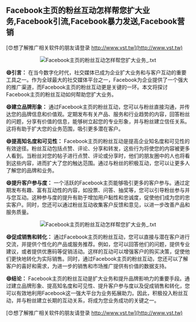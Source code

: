 ## **Facebook主页的粉丝互动怎样帮您扩大业务,Facebook引流,Facebook暴力发送,Facebook营销**

[😍想了解推广相关软件的朋友请登录 http://www.vst.tw](http://www.vst.tw)

 <center><img src="https://vst.tw/MP4/tuiguang/png/4.png" alt="Facebook主页的粉丝互动怎样帮您扩大业务_.txt"></center>

**😄引言：**
在当今数字化时代，社交媒体已成为企业扩大业务和与客户互动的重要工具之一。作为全球最大的社交媒体平台之一，Facebook为企业提供了一个强大的推广渠道，而Facebook主页的粉丝互动更是关键的一环。本文将探讨Facebook主页的粉丝互动如何帮助您扩大业务。

**😄建立品牌形象：**
通过Facebook主页的粉丝互动，您可以与粉丝直接沟通，并传达您的品牌信息和价值观。定期发布有关产品、服务和行业趋势的内容，回答粉丝的问题，分享有价值的信息，能够树立起您的专业形象，并与粉丝建立信任关系。这将有助于扩大您的业务范围，吸引更多潜在客户。

**😄提高知名度和可见性：**
Facebook主页的粉丝互动是提高企业知名度和可见性的有效途径。粉丝互动包括点赞、评论、分享和转发，这些行为将使您的内容被更多人看到。当粉丝对您的帖子进行点赞、评论或分享时，他们的朋友圈中的人也将看到这些内容，进而扩大了您的触达范围。通过与粉丝的积极互动，您可以让更多人了解您的品牌和业务。

**😄提升客户参与度：**
一个活跃的Facebook主页能够吸引更多的客户参与。通过定期发布有趣、富有互动性的内容，如投票、问答、抽奖等，您可以引导粉丝参与并与您互动。这种参与度的提升有助于增加用户黏性和忠诚度，促使他们成为您的忠实客户。同时，您还可以通过粉丝互动收集客户反馈和意见，以进一步改善产品和服务质量。

 <center><img src="https://vst.tw/MP4/tuiguang/png/2.png" alt="Facebook主页的粉丝互动怎样帮您扩大业务_.txt"></center>

**😄促成销售和转化：**
通过Facebook主页的粉丝互动，您可以直接与潜在客户进行交流，并提供个性化的产品或服务推荐。例如，您可以回答他们的问题，提供专业建议，或者提供优惠码等促销活动。这样的互动可以增强客户的购买决策，促使他们更快地转化为实际销售。同时，通过Facebook主页的粉丝互动，您还可以了解客户的喜好和需求，为进一步的销售和市场推广提供有价值的数据支持。

**😄结论：**
Facebook主页的粉丝互动是扩大业务和提升品牌影响力的重要手段。通过建立品牌形象、提高知名度和可见性、提升客户参与度以及促成销售和转化，您可以有效地利用Facebook这一强大平台为业务拓展助力。因此，积极投入粉丝互动，并与粉丝建立长期的互动关系，将成为您业务成功的关键之一。

[😍想了解推广相关软件的朋友请登录 http://www.vst.tw](http://www.vst.tw)



